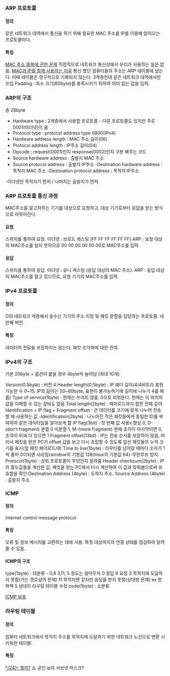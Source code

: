 ### **ARP 프로토콜**

#### 정의
같은 네트워크 대역에서 통신을 하기 위해 필요한 MAC 주소를 IP를 이용해 알아오는 프로토콜이다.

#### 특징
[MAC 주소 중복에 관한 문제](https://pcb4.tistory.com/3205)
직접적으로 네트워크 통신상에서 우리가 사용하는 일은 없음.
[MAC과 IP를 함께 사용하는 이유](https://www.netmanias.com/ko/post/qna/2978)
통신 했던 컴퓨터들의 주소는 ARP 테이블에 남는다. 이때 테이블은 영구적으로 기록되지 않는다.
3계층인데 같은 네트워크 대역에서만 쓰임
Padding : 최소 크기(60byte)를 충족시키기 위하여 의미 없는 값을 입력.

### **ARP의 구조**

총 28byte
- Hardware type : 2계층에서 사용할 프로토콜 - 다른 프로토콜도 있지만 주로 0001(이더넷)이 옴
- Protocol type : protocol address type 0800(IPv4)
- Hardware address length : MAC 주소 길이(06)
- Protocol address length : IP주소 길이(04)
- Opcode : request(0001)인지 response(0002)인지 구분 해주는 코드
- Source hardware address : 출발지 MAC 주소
- Source protocol address : 출발지 IP주소
-Destination hardware address : 목적지 MAC 주소
-Destination protocol address : 목적지 IP주소

-이더넷만 목적지가 먼저 / 나머지는 출발지가 먼저


### **ARP 프로토콜 통신 과정**
MAC주소를 알고자하는 기기를 대상으로 요청하고, 대상 기기로부터 응답을 받는 방식으로 이루어진다.
#### 요청
스위치를 통하여 요청. 
이더넷 : 브로드 캐스팅 (FF FF FF FF FF FF)
ARP : 요청 대상의 MAC주소를 알지 못하므로 00 00 00 00 00 00로 MAC주소를 입력.
#### 응답
스위치를 통하여 응답.
이더넷 : 유니 캐스팅 (응답 대상의 MAC 주소).
ARP : 응답 대상의 MAC주소를 알고 있으므로, 요청 기기의 MAC주소를 입력.






### IPv4 프로토콜 ### 

#### 정의
OSI 네트워크 계층에서 송수신 기기의 주소 지정 및 패킷 분할을 담당하는 프로토콜. 네번째 버전.

#### 특징
데이터의 전달을 보장하지는 않는다.
패킷 조각화에 대한 관여.


### IPv4의 구조

기본 20byte + 옵션이 붙을 경우 4byte씩 늘어남 (최대 10개)

Version(0.5byte) : 버전 4
Header length(0.5byte) : IP 헤더 길이/4(4비트라 표현가능한 수 0~15, IP의 길이는 20~60byte, 표현이 불가능하기에 길이에 나누기 4를 해줌)
Type of service(1byte) : 
현재는 쓰이지 않음. 0으로 비워둔다. 현재는 이 위치의 값을 이해할 수 있는 장비도 없음
Total length(2byte) : 페이로드까지 합한 전체 길이
Identification + IP flag + Fragment offset : 큰 데이터를 크기에 맞게 나누어 전송할 때 사용하는 값
-Identification(2byte) : 나누어진 작은 패킷들에게 동일한 ID를 부여하여 같은 데이터임을 알아보게 함
IP flag(3bit) : 첫 번째 값 사용x 항상 0, D-(don't fragment) 분열 0 미분열 1, M-(more fragment) 현재 조각이 마지막이면 0, 조각이 뒤에 더 있으면 1
Fragment offset(13bit) : IP는 전송 순서를 보장하지 않음, 따라서 패킷을 받은 PC가 offset 값을 보고 다시 조립할 수 있도록 앞선 패킷들의 누적 크기를 표시(앞 패킷 페이로드/8)
Time to live(1byte) : 라우터를 넘어갈 때마다 숫자가 1씩 줄어 0이되면 사라짐(window의 기본값 128/linux의 기본값 64)-무한루프 방지
Protocol(1byte) : 상위 프로토콜이 무엇인지 알려줌
Header checksum(2byte) : IP의 필드값들을 계산한 값, 패킷을 받는 PC에서 다시 계산하여 이 값과 맞춰봄으로써 유효함을 확인
Destination Address (4byte) : 도착지 주소.
Source Address (4byte) : 출발지 주소.











### ICMP

#### 정의
internet control message protocol 

#### 특징
오류 및 정보 메시지를 교환하는 데에 사용.
특정 대상까지의 연결 상태를 점검하여 알려줄 수 있음.


#### **ICMP의 구조**

type(1byte) : 대분류 - 0,8 3,11, 5 정도는 알아두자
0 응답
8 요청
3 목적지에 도달하지 못함(가는 경로상의 문제)
11 목적지엔 갔지만 응답을 받지 못함(상대방 문제) ex 방화벽
5 상대의 라우팅 테이블 수정
code(1byte) : 소분류

[ICMP 보충](https://run-it.tistory.com/31)



### **라우팅 테이블**

#### 정의
컴퓨터 네트워크에서 목적지 주소를 목적지에 도달하기 위한 네트워크 노선으로 변환 시키위한 테이블.


#### 특징
[*/24는 뭘까?](https://oktopbang.tistory.com/entry/ip%EC%A3%BC%EC%86%8C-%ED%91%9C%EC%8B%9C%ED%95%A0%EB%95%8C-%EB%92%A4%EC%97%90-%EC%93%B0%EB%8A%94-24-25-26)
♨ 공인 ip의 서브넷 마스크?
